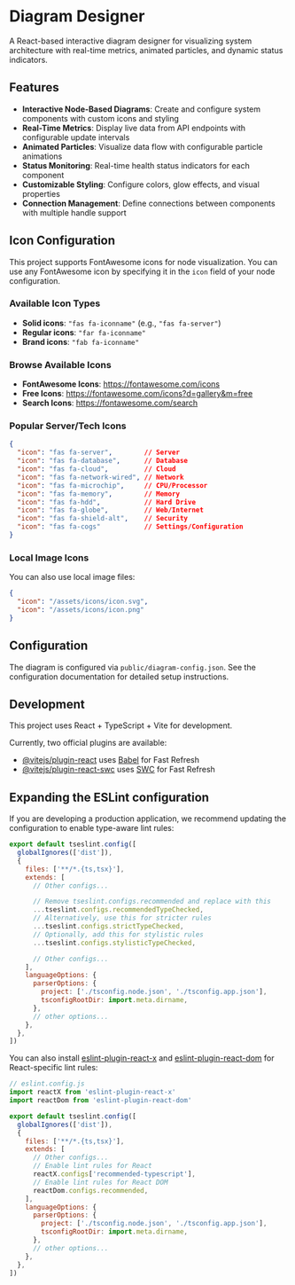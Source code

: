 # Diagram Designer

A React-based interactive diagram designer for visualizing system architecture with real-time metrics, animated particles, and dynamic status indicators.

## Features

- **Interactive Node-Based Diagrams**: Create and configure system components with custom icons and styling
- **Real-Time Metrics**: Display live data from API endpoints with configurable update intervals
- **Animated Particles**: Visualize data flow with configurable particle animations
- **Status Monitoring**: Real-time health status indicators for each component
- **Customizable Styling**: Configure colors, glow effects, and visual properties
- **Connection Management**: Define connections between components with multiple handle support

## Icon Configuration

This project supports FontAwesome icons for node visualization. You can use any FontAwesome icon by specifying it in the `icon` field of your node configuration.

### Available Icon Types

- **Solid icons**: `"fas fa-iconname"` (e.g., `"fas fa-server"`)
- **Regular icons**: `"far fa-iconname"`
- **Brand icons**: `"fab fa-iconname"`

### Browse Available Icons

- **FontAwesome Icons**: https://fontawesome.com/icons
- **Free Icons**: https://fontawesome.com/icons?d=gallery&m=free
- **Search Icons**: https://fontawesome.com/search

### Popular Server/Tech Icons

```json
{
  "icon": "fas fa-server",        // Server
  "icon": "fas fa-database",      // Database
  "icon": "fas fa-cloud",         // Cloud
  "icon": "fas fa-network-wired", // Network
  "icon": "fas fa-microchip",     // CPU/Processor
  "icon": "fas fa-memory",        // Memory
  "icon": "fas fa-hdd",           // Hard Drive
  "icon": "fas fa-globe",         // Web/Internet
  "icon": "fas fa-shield-alt",    // Security
  "icon": "fas fa-cogs"           // Settings/Configuration
}
```

### Local Image Icons

You can also use local image files:

```json
{
  "icon": "/assets/icons/icon.svg",
  "icon": "/assets/icons/icon.png"
}
```

## Configuration

The diagram is configured via `public/diagram-config.json`. See the configuration documentation for detailed setup instructions.

## Development

This project uses React + TypeScript + Vite for development.

Currently, two official plugins are available:

- [@vitejs/plugin-react](https://github.com/vitejs/vite-plugin-react/blob/main/packages/plugin-react) uses [Babel](https://babeljs.io/) for Fast Refresh
- [@vitejs/plugin-react-swc](https://github.com/vitejs/vite-plugin-react/blob/main/packages/plugin-react-swc) uses [SWC](https://swc.rs/) for Fast Refresh

## Expanding the ESLint configuration

If you are developing a production application, we recommend updating the configuration to enable type-aware lint rules:

```js
export default tseslint.config([
  globalIgnores(['dist']),
  {
    files: ['**/*.{ts,tsx}'],
    extends: [
      // Other configs...

      // Remove tseslint.configs.recommended and replace with this
      ...tseslint.configs.recommendedTypeChecked,
      // Alternatively, use this for stricter rules
      ...tseslint.configs.strictTypeChecked,
      // Optionally, add this for stylistic rules
      ...tseslint.configs.stylisticTypeChecked,

      // Other configs...
    ],
    languageOptions: {
      parserOptions: {
        project: ['./tsconfig.node.json', './tsconfig.app.json'],
        tsconfigRootDir: import.meta.dirname,
      },
      // other options...
    },
  },
])
```

You can also install [eslint-plugin-react-x](https://github.com/Rel1cx/eslint-react/tree/main/packages/plugins/eslint-plugin-react-x) and [eslint-plugin-react-dom](https://github.com/Rel1cx/eslint-react/tree/main/packages/plugins/eslint-plugin-react-dom) for React-specific lint rules:

```js
// eslint.config.js
import reactX from 'eslint-plugin-react-x'
import reactDom from 'eslint-plugin-react-dom'

export default tseslint.config([
  globalIgnores(['dist']),
  {
    files: ['**/*.{ts,tsx}'],
    extends: [
      // Other configs...
      // Enable lint rules for React
      reactX.configs['recommended-typescript'],
      // Enable lint rules for React DOM
      reactDom.configs.recommended,
    ],
    languageOptions: {
      parserOptions: {
        project: ['./tsconfig.node.json', './tsconfig.app.json'],
        tsconfigRootDir: import.meta.dirname,
      },
      // other options...
    },
  },
])
```
